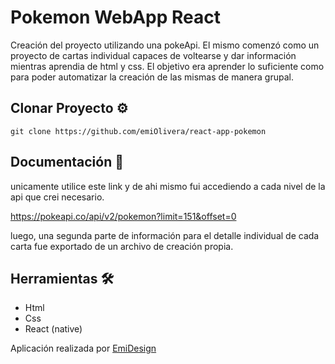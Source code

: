 # Pokemon WebApp React

Creación del proyecto utilizando una pokeApi. El mismo comenzó como un proyecto de cartas individual capaces de voltearse y dar información mientras aprendia de html y css. 
El objetivo era aprender lo suficiente como para poder automatizar la creación de las mismas de manera grupal.


## Clonar Proyecto ⚙️

 `git clone https://github.com/emiOlivera/react-app-pokemon`

## Documentación 📖

unicamente utilice este link y de ahi mismo fui accediendo a cada nivel de la api que crei necesario.

https://pokeapi.co/api/v2/pokemon?limit=151&offset=0

luego, una segunda parte de información para el detalle individual de cada carta fue exportado de un archivo de creación propia.

## Herramientas 🛠️

* Html
* Css
* React (native)

Aplicación realizada por [EmiDesign](https://github.com/emiOlivera) 

